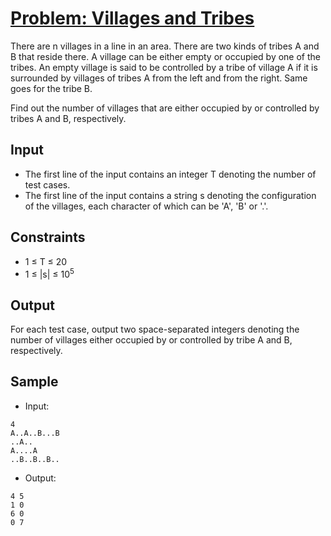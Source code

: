 # [Problem: Villages and Tribes](https://www.codechef.com/problems/VILTRIBE)

There are n villages in a line in an area. There are two kinds of tribes A and B that reside there. A village can be either empty or occupied by one of the tribes. An empty village is said to be controlled by a tribe of village A if it is surrounded by villages of tribes A from the left and from the right. Same goes for the tribe B.

Find out the number of villages that are either occupied by or controlled by tribes A and B, respectively.

## Input

- The first line of the input contains an integer T denoting the number of test cases.
- The first line of the input contains a string s denoting the configuration of the villages, each character of which can be 'A', 'B' or '.'.

## Constraints

- 1 ≤ T ≤ 20
- 1 ≤ |s| ≤ 10<sup>5</sup>

## Output

For each test case, output two space-separated integers denoting the number of villages either occupied by or controlled by tribe A and B, respectively.

## Sample

- Input:
```
4
A..A..B...B
..A..
A....A
..B..B..B..
```

- Output:
```
4 5
1 0
6 0
0 7
```
